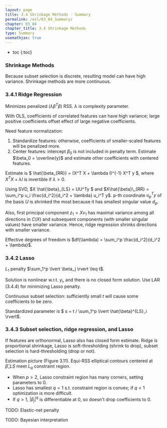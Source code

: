 ```yaml
---
layout: page
title: 3.4 Shrinkage Methods - Summary
permalink: /esl/03_04_Summary/
chapter: 03_04
chapter_title: 3.4 Shrinkage Methods
type: Summary
usemathjax: true
---
```


* toc
{:toc}

### Shrinkage Methods

Because subset selection is discrete, resulting model can have high variance. Shrinkage methods are more continuous.

### 3.4.1 Ridge Regression

Minimizes penalized  ($\lambda \beta^T \beta$) RSS. $\lambda$ is complexity parameter.

With OLS, coefficients of correlated features can have high variance; large positive coefficients offset effect of large negative coefficients.

Need feature normalization:
1. Standardize features: otherwise, coefficients of smaller-scaled features will be penalized more.
2. Center features: intercept $\beta_0$ is not included in penalty term. Estimate $\beta_0 = \overline{y}$ and estimate other coefficients with centered features.

Estimate is $ \hat{\beta_{RR}} = (X^T X + \lambda I)^{-1} X^T y $, where $X^T X + \lambda I$ is invertible if $\lambda > 0$.

Using SVD, $X \hat{\beta}\_{LS} = UU^Ty $ and $X\hat{\beta}\_{RR} = \sum_i^p u_i \frac{d_i^2}{d_i^2 + \lambda} u_i^T y$. p-th coordinate $u_p^T y$ of the basis $U$ is shrinked the most because it has smallest singular value $d_p$. 

Also, first principal component $z_1 = Xv_1$ has maximal variance among all directions in $C(X)$ and subsequent components (with smaller singular values) have smaller variance. Hence, ridge regression shrinks directions with smaller variance.

Effective degrees of freedom is $df(\lambda) = \sum_i^p \frac{d_i^2}{d_i^2 + \lambda}$.

### 3.4.2 Lasso

$L_1$ penalty $\sum_1^p \lvert \beta_j \rvert \leq t$.

Solution is nonlinear w.r.t. $y_i$, and there is no closed form solution. Use LAR (3.4.4) for minimizing Lasso penalty.

Continuous subset selection: sufficiently small $t$ will cause some coefficients to be zero. 

Standardized parameter is $ s = t / \sum_1^p \lvert \hat{\beta}^{LS}\_i \rvert$.

### 3.4.3 Subset selection, ridge regression, and Lasso

If features are orthonormal, Lasso also has closed form estimate. Ridge is proportional shrinkage, Lasso is soft-thresholding (shrink to drop), subset selection is hard-thresholding (drop or not).

Estimation picture (Figure 3.11). Equi-RSS elliptical contours centered at $\hat{\beta}\_{LS}$ meet $L_q$ constraint region.
- When $p > 2$, Lasso constraint region has many corners, setting parameters to $0$. 
- Lasso has smallest $q = 1$ s.t. constraint region is convex; if $q < 1$ optimization is more difficult.
- If $q > 1$, $\lvert \beta_j \rvert^q$ is differentiable at 0, so doesn't drop coefficients to 0.

TODO: Elastic-net penalty

TODO: Bayesian interpretation